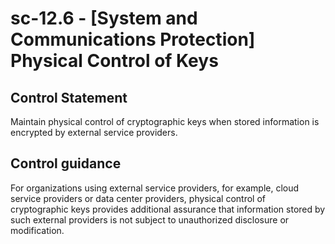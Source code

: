 # sc-12.6 - \[System and Communications Protection\] Physical Control of Keys

## Control Statement

Maintain physical control of cryptographic keys when stored information is encrypted by external service providers.

## Control guidance

For organizations using external service providers, for example, cloud service providers or data center providers, physical control of cryptographic keys provides additional assurance that information stored by such external providers is not subject to unauthorized disclosure or modification.
